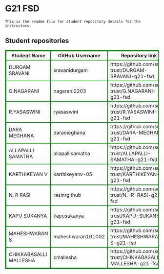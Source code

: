 # G21 FSD
    This is the readme file for student repository details for the instructors.
## Student repositories 
<table style="border : 2px solid green; width:100%;">
<tr >
<th style="border : 2px solid green;">Student Name</th>
<th style="border : 2px solid green;">GitHub Username</th>
<th style="border : 2px solid green;">Repository link</th>
</tr>
<tr style="border : 2px solid green;">
<td style="border : 2px solid green;">DURGAM SRAVANI</td> 

<td style="border : 2px solid green;">sravanidurgam</td> 

<td style="border : 2px solid green;">https://github.com/sure-trust/DURGAM-SRAVANI-g21-fsd</td> 
</tr>

<tr style="border : 2px solid green;">
<td style="border : 2px solid green;">G.NAGARANI</td> 

<td style="border : 2px solid green;">nagarani2203</td> 

<td style="border : 2px solid green;">https://github.com/sure-trust/G.NAGARANI-g21-fsd</td> 
</tr>

<tr style="border : 2px solid green;">
<td style="border : 2px solid green;">R.YASASWINI</td> 

<td style="border : 2px solid green;">ryasaswini</td> 

<td style="border : 2px solid green;">https://github.com/sure-trust/R.YASASWINI-g21-fsd</td> 
</tr>

<tr style="border : 2px solid green;">
<td style="border : 2px solid green;">DARA MEGHANA</td> 

<td style="border : 2px solid green;">darameghana</td> 

<td style="border : 2px solid green;">https://github.com/sure-trust/DARA-MEGHANA-g21-fsd</td> 
</tr>

<tr style="border : 2px solid green;">
<td style="border : 2px solid green;">ALLAPALLI SAMATHA</td> 

<td style="border : 2px solid green;">allapallisamatha</td> 

<td style="border : 2px solid green;">https://github.com/sure-trust/ALLAPALLI-SAMATHA-g21-fsd</td> 
</tr>

<tr style="border : 2px solid green;">
<td style="border : 2px solid green;">KARTHIKEYAN V</td> 

<td style="border : 2px solid green;">karthikeyanv-05</td> 

<td style="border : 2px solid green;">https://github.com/sure-trust/KARTHIKEYAN-V-g21-fsd</td> 
</tr>

<tr style="border : 2px solid green;">
<td style="border : 2px solid green;">N. R RASI</td> 

<td style="border : 2px solid green;">rasinrgithub</td> 

<td style="border : 2px solid green;">https://github.com/sure-trust/N.-R-RASI-g21-fsd</td> 
</tr>

<tr style="border : 2px solid green;">
<td style="border : 2px solid green;">KAPU SUKANYA</td> 

<td style="border : 2px solid green;">kapusukanya</td> 

<td style="border : 2px solid green;">https://github.com/sure-trust/KAPU-SUKANYA-g21-fsd</td> 
</tr>

<tr style="border : 2px solid green;">
<td style="border : 2px solid green;">MAHESHWARAN S</td> 

<td style="border : 2px solid green;">maheshwaran101002</td> 

<td style="border : 2px solid green;">https://github.com/sure-trust/MAHESHWARAN-S-g21-fsd</td> 
</tr>

<tr style="border : 2px solid green;">
<td style="border : 2px solid green;">CHIKKABASALLI MALLESHA</td> 

<td style="border : 2px solid green;">cmallesha</td> 

<td style="border : 2px solid green;">https://github.com/sure-trust/CHIKKABASALLI-MALLESHA-g21-fsd</td> 
</tr>
